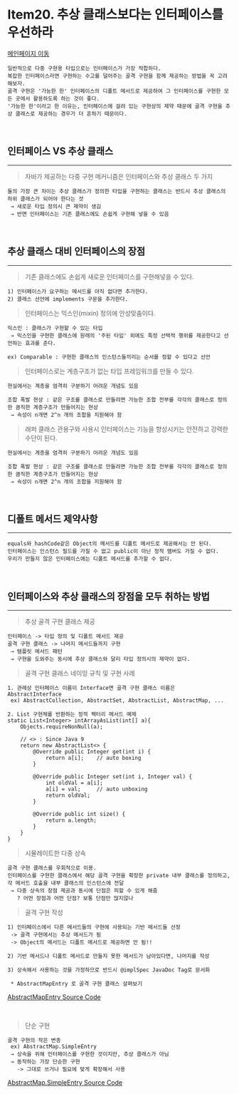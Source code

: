 # Item20. 추상 클래스보다는 인터페이스를 우선하라

[메인페이지 이동](../README.md)

```
일반적으로 다중 구현용 타입으로는 인터페이스가 가장 적합하다.
복잡한 인터페이스라면 구현하는 수고를 덜어주는 골격 구현을 함께 제공하는 방법을 꼭 고려해보자.
골격 구현은 '가능한 한' 인터페이스의 디폴트 메서드로 제공하여 그 인터페이스를 구현한 모든 곳에서 활용하도록 하는 것이 좋다.
'가능한 한'이라고 한 이유는, 인터페이스에 걸려 있는 구현상의 제약 때문에 골격 구현을 추상 클래스로 제공하는 경우가 더 흔하기 때문이다.
```

<br>

## 인터페이스 VS 추상 클래스

---

>자바가 제공하는 다중 구현 메커니즘은 인터페이스와 추상 클래스 두 가지

```
둘의 가장 큰 차이는 추상 클래스가 정의한 타입을 구현하는 클래스는 반드시 추상 클래스의 하위 클래스가 되어야 한다는 것
 → 새로운 타입 정의시 큰 제약이 생김
 → 반면 인터페이스는 기존 클래스에도 손쉽게 구현해 넣을 수 있음
```

<br>

## 추상 클래스 대비 인터페이스의 장점

---

>기존 클래스에도 손쉽게 새로운 인터페이스를 구현해넣을 수 있다.

```
1) 인터페이스가 요구하는 메서드를 아직 없다면 추가한다.
2) 클래스 선언에 implements 구문을 추가한다.
```

>인터페이스는 믹스인(mixin) 정의에 안성맞춤이다.

```
믹스인 : 클래스가 구현할 수 있는 타입
 → 믹스인을 구현한 클래스에 원래의 '주된 타입' 외에도 특정 선택적 행위를 제공한다고 선언하는 효과를 준다.

ex) Comparable : 구현한 클래스의 인스턴스들끼리는 순서를 정할 수 있다고 선언
```

>인터페이스로는 계층구조가 없는 타입 프레임워크를 만들 수 있다.

```
현실에서는 계층을 엄격히 구분하기 어려운 개념도 있음

조합 폭발 현상 : 같은 구조를 클래스로 만들려면 가능한 조합 전부를 각각의 클래스로 정의한 큼직한 계층구조가 만들어지는 현상
 → 속성이 n개면 2^n 개의 조합을 지원해야 함
```

>래퍼 클래스 관용구와 사용시 인터페이스는 기능을 향상시키는 안전하고 강력한 수단이 된다.

```
현실에서는 계층을 엄격히 구분하기 어려운 개념도 있음

조합 폭발 현상 : 같은 구조를 클래스로 만들려면 가능한 조합 전부를 각각의 클래스로 정의한 큼직한 계층구조가 만들어지는 현상
 → 속성이 n개면 2^n 개의 조합을 지원해야 함
```

<br>

## 디폴트 메서드 제약사항

---

```
equals와 hashCode같은 Object의 메서드를 디폴트 메서드로 제공해서는 안 된다.
인터페이스는 인스턴스 필드를 가질 수 없고 public이 아닌 정적 멤버도 가질 수 없다.
우리가 만들지 않은 인터페이스에는 디폴트 메서드를 추가할 수 없다.
```

<br>

## 인터페이스와 추상 클래스의 장점을 모두 취하는 방법

---

>추상 골격 구현 클래스 제공

```
인터페이스 -> 타입 정의 및 디폴트 메서드 제공
골격 구현 클래스 -> 나머지 메서드들까지 구현
 → 템플릿 메서드 패턴
 → 구현을 도와주는 동시에 추상 클래스와 달리 타입 정의시의 제약이 없다.
```

>골격 구현 클래스 네이밍 규칙 및 구현 사례

```
1. 관례상 인터페이스 이름이 Interface면 골격 구현 클래스 이름은 AbstractInterface
 ex) AbstractCollection, AbstractSet, AbstractList, AbstractMap, ...

2. List 구현체를 반환하는 정적 팩터리 메서드 예제
static List<Integer> intArrayAsList(int[] a){
    Objects.requireNonNull(a);

    // <> : Since Java 9
    return new AbstractList<> {
        @Override public Integer get(int i) {
            return a[i];    // auto boxing
        }

        @Override public Integer set(int i, Integer val) {
            int oldVal = a[i];
            a[i] = val;     // auto unboxing
            return oldVal;
        }

        @Override public int size() {
            return a.length;
        }
    }
}
```

>시뮬레이트한 다중 상속

```
골격 구현 클래스를 우회적으로 이용.
인터페이스를 구현한 클래스에서 해당 골격 구현을 확장한 private 내부 클래스를 정의하고,
각 메서드 호출을 내부 클래스의 인스턴스에 전달
 → 다중 상속의 장점 제공과 동시에 단점은 피할 수 있게 해줌
   ? 어떤 장점과 어떤 단점? 보통 단점만 많지않나
```

>골격 구현 작성

```
1) 인터페이스에서 다른 메서드들의 구현에 사용되는 기반 메서드들 선정
 -> 골격 구현에서는 추상 메서드가 됨
 -> Object의 메서드는 디폴트 메서드로 제공하면 안 됨!!

2) 기반 메서드나 디폴트 메서드로 만들지 못한 메서드가 남아있다면, 나머지를 작성

3) 상속해서 사용하는 것을 가정하므로 반드시 @implSpec JavaDoc Tag로 문서화

 * AbstractMapEntry 로 골격 구현 클래스 살펴보기
```
[AbstractMapEntry Source Code](https://github.com/google/guava/blob/master/guava/src/com/google/common/collect/AbstractMapEntry.java)

<br>

>단순 구현

```
골격 구현의 작은 변종
 ex) AbstractMap.SimpleEntry
 → 상속을 위해 인터페이스를 구현한 것이지만, 추상 클래스가 아님
 → 동작하는 가장 단순한 구현
   -> 그대로 쓰거나 필요에 맞게 확장해서 사용
```

[AbstractMap.SimpleEntry Source Code](https://github.com/openjdk-mirror/jdk7u-jdk/blob/master/src/share/classes/java/util/AbstractMap.java)